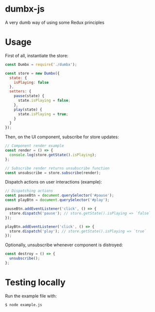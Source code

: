 # dumbx-js
A very dumb way of using some Redux principles

# Usage

First of all, instantiate the store:

```js
const Dumbx = require('./dumbx');

const store = new Dumbx({
  state: {
    isPlaying: false
  },
  setters: {
    pause(state) {
      state.isPlaying = false;
    },
    play(state) {
      state.isPlaying = true;
    }
  }
});
```

Then, on the UI component, subscribe for store updates:

```js
// Component render example
const render = () => {
  console.log(store.getState().isPlaying);
};

// Subscribe render returns unsubscribe function
const unsubscribe = store.subscribe(render);
```

Dispatch actions on user interactions (example):

```js
// Dispatching actions
const pauseBtn = document.querySelector('#pause');
const playBtn = document.querySelector('#play');

pauseBtn.addEventListener('click', () => {
  store.dispatch('pause'); // store.getState().isPlaying => `false`
});

playBtn.addEventListener('click', () => {
  store.dispatch('play'); // store.getState().isPlaying => `true`
});
```

Optionally, unsubscribe whenever component is distroyed:

```js
const destroy = () => {
  unsubscribe();
};
```

# Testing locally

Run the example file with:

```
$ node example.js
```
